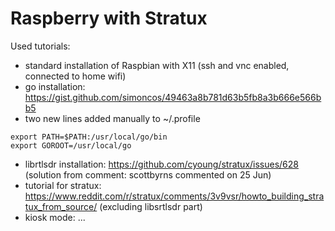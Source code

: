 # Raspberry with Stratux 

Used tutorials:

* standard installation of Raspbian with X11 (ssh and vnc enabled, connected to home wifi)
* go installation: https://gist.github.com/simoncos/49463a8b781d63b5fb8a3b666e566bb5
* two new lines added manually to ~/.profile

```
export PATH=$PATH:/usr/local/go/bin
export GOROOT=/usr/local/go
```

* librtlsdr installation: https://github.com/cyoung/stratux/issues/628 (solution from comment: scottbyrns commented on 25 Jun)
* tutorial for stratux: https://www.reddit.com/r/stratux/comments/3v9vsr/howto_building_stratux_from_source/ (excluding libsrtlsdr part)
* kiosk mode: ...
